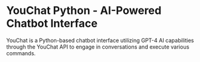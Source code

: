 # YouChat Python - AI-Powered Chatbot Interface
YouChat is a Python-based chatbot interface utilizing GPT-4 AI capabilities through the YouChat API to engage in conversations and execute various commands.
